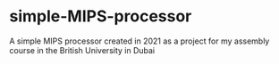 # simple-MIPS-processor
A simple MIPS processor created in 2021 as a project for my assembly course in the British University in Dubai
